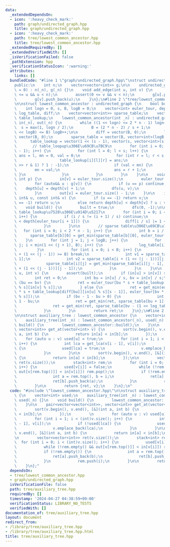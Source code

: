```yaml
---
data:
  _extendedDependsOn:
  - icon: ':heavy_check_mark:'
    path: graph/undirected_graph.hpp
    title: graph/undirected_graph.hpp
  - icon: ':heavy_check_mark:'
    path: tree/lowest_common_ancestor.hpp
    title: tree/lowest_common_ancestor.hpp
  _extendedRequiredBy: []
  _extendedVerifiedWith: []
  _isVerificationFailed: false
  _pathExtension: hpp
  _verificationStatusIcon: ':warning:'
  attributes:
    links: []
  bundledCode: "#line 1 \"graph/undirected_graph.hpp\"\nstruct undirected_graph {\n\
    public:\n    int n;\n    vector<vector<int>> g;\n\n    undirected_graph(int _n\
    \ = 0) : n(_n), g(_n) {}\n    void add_edge(int u, int v) {\n        assert(0\
    \ <= u && u < n);\n        assert(0 <= v && v < n);\n        g[u].push_back(v);\n\
    \        g[v].push_back(u);\n    }\n};\n#line 2 \"tree/lowest_common_ancestor.hpp\"\
    \n\nstruct lowest_common_ancestor : undirected_graph {\n    bool built = false;\n\
    \    int logn = 0, s, B, logB = 0;\n    vector<int> euler_tour, depth, in, out,\
    \ log_table, diff;\n    vector<vector<int>> sparse_table;\n    vector<vector<vector<int>>>\
    \ table_lookup;\n    lowest_common_ancestor(int _n) : undirected_graph(_n), depth(_n),\
    \ in(_n), out(_n) {\n        while ((1 << logn) <= 2 * n - 1) logn++;\n      \
    \  s = max(1, logn / 2);\n        B = (2 * n - 2) / s + 1;\n        while ((1\
    \ << logB) <= B) logB++;\n\n        diff = vector(B, 0);\n        log_table =\
    \ vector(B, 0);\n        sparse_table = vector(B, vector<int>(logB, -1));\n  \
    \      table_lookup = vector(1 << (s - 1), vector(s, vector<int>(s, -1)));\n \
    \       // table_loopup\u306E\u69CB\u7BC9\n        for (int i = 0; i < 1 << (s\
    \ - 1); i++) {\n            for (int l = 0; l < s; l++) {\n                int\
    \ ans = l, mn = 0, val = 0;\n                for (int r = l; r < s; r++) {\n \
    \                   table_lookup[i][l][r] = ans;\n                    val += ((i\
    \ >> r & 1) ? 1 : -1);\n                    if (val < mn) {\n                \
    \        mn = val;\n                        ans = r + 1;\n                   \
    \ }\n                }\n            }\n        }\n    }\n\n    void dfs(int v,\
    \ int p) {\n        in[v] = euler_tour.size();\n        euler_tour.emplace_back(v);\n\
    \        for (auto&& u : g[v]) {\n            if (u == p) continue;\n        \
    \    depth[u] = depth[v] + 1;\n            dfs(u, v);\n            euler_tour.emplace_back(v);\n\
    \        }\n        out[v] = euler_tour.size() - 1;\n    }\n\n    int get_min(const\
    \ int& u, const int& v) {\n        if (u == -1) return v;\n        else if (v\
    \ == -1) return u;\n        else return depth[u] < depth[v] ? u : v;\n    }\n\n\
    \    void build() {\n        built = true;\n        dfs(0, -1);\n\n        //\
    \ table_lookup\u7528\u306E\u914D\u5217\n        for (int i = 0; i < 2 * n - 2;\
    \ i++) {\n            if (i / s != (i + 1) / s) continue;\n            if (depth[euler_tour[i]]\
    \ < depth[euler_tour[i + 1]]) {\n                diff[i / s] |= 1 << (i % s);\n\
    \            }\n        }\n\n        // sparse table\u306E\u69CB\u7BC9\n     \
    \   for (int i = 0; i < 2 * n - 1; i++) {\n            int b = i / s;\n      \
    \      sparse_table[b][0] = get_min(sparse_table[b][0], euler_tour[i]);\n    \
    \    }\n        for (int j = 1; j < logB; j++) {\n            for (int i = 1 <<\
    \ j; i < min(1 << (j + 1), B); i++) {\n                log_table[i] = j;\n   \
    \         }\n            for (int i = 0; i < B; i++) {\n                if (i\
    \ + (1 << (j - 1)) >= B) break;\n                int v1 = sparse_table[i][j -\
    \ 1];\n                int v2 = sparse_table[i + (1 << (j - 1))][j - 1];\n   \
    \             sparse_table[i][j] = get_min(sparse_table[i][j - 1], sparse_table[i\
    \ + (1 << (j - 1))][j - 1]);\n            }\n        }\n    }\n\n    int get_lca(int\
    \ u, int v) {\n        assert(built);\n        if (in[u] > in[v]) swap(u, v);\n\
    \        int ret = 0;\n        int bu = in[u] / s, bv = in[v] / s;\n        if\
    \ (bu == bv) {\n            ret = euler_tour[bu * s + table_lookup[diff[bu]][in[u]\
    \ % s][in[v] % s]];\n        } else {\n            ret = get_min(euler_tour[bu\
    \ * s + table_lookup[diff[bu]][in[u] % s][s - 1]], euler_tour[bv * s + table_lookup[diff[bv]][0][in[v]\
    \ % s]]);\n            if (bv - 1 - bu > 0) {\n                int len = bv -\
    \ 1 - bu;\n                ret = get_min(ret, sparse_table[bu + 1][log_table[len]]);\n\
    \                ret = get_min(ret, sparse_table[bv - (1 << log_table[len])][log_table[len]]);\n\
    \            }\n        }\n        return ret;\n    }\n};\n#line 2 \"tree/auxiliary_tree.hpp\"\
    \n\nstruct auxiliary_tree : lowest_common_ancestor {\n    vector<int> used;\n\
    \    auxiliary_tree(int _n) : lowest_common_ancestor(_n), used(_n) {}\n    void\
    \ build() {\n        lowest_common_ancestor::build();\n    }\n\n    pair<vector<vector<int>>,\
    \ vector<int>> get_at(vector<int> v) {\n        sort(v.begin(), v.end(), [&](int\
    \ a, int b) {\n            return in[a] < in[b];\n        });\n        \n    \
    \    for (auto u : v) used[u] = true;\n        for (int i = 1; i < (int)v.size();\
    \ i++) {\n            int lca = get_lca(v[i - 1], v[i]);\n            if (!used[lca])\
    \ {\n                used[lca] = true;\n                v.emplace_back(lca);\n\
    \            }\n        }\n\n        sort(v.begin(), v.end(), [&](int a, int b)\
    \ {\n            return in[a] < in[b];\n        });\n\n        vector<vector<int>>\
    \ ret(v.size());\n        stack<int> rem;\n        for (int i = 0; i < (int)v.size();\
    \ i++) {\n            used[v[i]] = false;\n            while (!rem.empty() &&\
    \ out[v[rem.top()]] < in[v[i]]) rem.pop();\n            if (!rem.empty()) {\n\
    \                int a = rem.top(), b = i;\n                ret[a].push_back(b);\n\
    \                ret[b].push_back(a);\n            }\n            rem.push(i);\n\
    \        }\n\n        return {ret, v};\n    }\n};\n"
  code: "#include \"lowest_common_ancestor.hpp\"\n\nstruct auxiliary_tree : lowest_common_ancestor\
    \ {\n    vector<int> used;\n    auxiliary_tree(int _n) : lowest_common_ancestor(_n),\
    \ used(_n) {}\n    void build() {\n        lowest_common_ancestor::build();\n\
    \    }\n\n    pair<vector<vector<int>>, vector<int>> get_at(vector<int> v) {\n\
    \        sort(v.begin(), v.end(), [&](int a, int b) {\n            return in[a]\
    \ < in[b];\n        });\n        \n        for (auto u : v) used[u] = true;\n\
    \        for (int i = 1; i < (int)v.size(); i++) {\n            int lca = get_lca(v[i\
    \ - 1], v[i]);\n            if (!used[lca]) {\n                used[lca] = true;\n\
    \                v.emplace_back(lca);\n            }\n        }\n\n        sort(v.begin(),\
    \ v.end(), [&](int a, int b) {\n            return in[a] < in[b];\n        });\n\
    \n        vector<vector<int>> ret(v.size());\n        stack<int> rem;\n      \
    \  for (int i = 0; i < (int)v.size(); i++) {\n            used[v[i]] = false;\n\
    \            while (!rem.empty() && out[v[rem.top()]] < in[v[i]]) rem.pop();\n\
    \            if (!rem.empty()) {\n                int a = rem.top(), b = i;\n\
    \                ret[a].push_back(b);\n                ret[b].push_back(a);\n\
    \            }\n            rem.push(i);\n        }\n\n        return {ret, v};\n\
    \    }\n};"
  dependsOn:
  - tree/lowest_common_ancestor.hpp
  - graph/undirected_graph.hpp
  isVerificationFile: false
  path: tree/auxiliary_tree.hpp
  requiredBy: []
  timestamp: '2024-04-27 04:38:59+09:00'
  verificationStatus: LIBRARY_NO_TESTS
  verifiedWith: []
documentation_of: tree/auxiliary_tree.hpp
layout: document
redirect_from:
- /library/tree/auxiliary_tree.hpp
- /library/tree/auxiliary_tree.hpp.html
title: tree/auxiliary_tree.hpp
---
```

